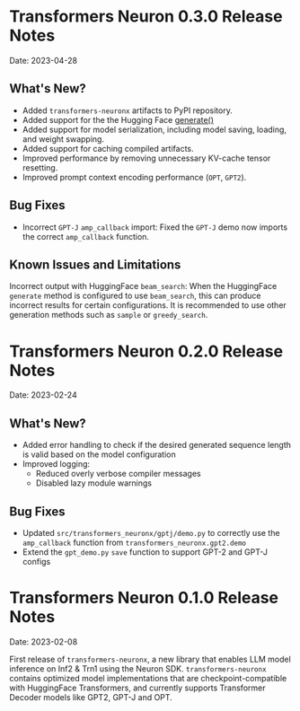 # Transformers Neuron 0.3.0 Release Notes

Date: 2023-04-28

## What's New?

- Added ``transformers-neuronx`` artifacts to PyPI repository.
- Added support for the the Hugging Face [generate()](https://huggingface.co/docs/transformers/v4.28.1/en/main_classes/text_generation#transformers.GenerationMixin.generate)
- Added support for model serialization, including model saving, loading, and
  weight swapping.
- Added support for caching compiled artifacts.
- Improved performance by removing unnecessary KV-cache tensor resetting.
- Improved prompt context encoding performance (`OPT`, `GPT2`).

## Bug Fixes

- Incorrect `GPT-J` ``amp_callback`` import: Fixed the `GPT-J` demo now imports the correct ``amp_callback`` function.

## Known Issues and Limitations

Incorrect output with HuggingFace `beam_search`: When the HuggingFace `generate` method is configured to use `beam_search`, this
can produce incorrect results for certain configurations. It is recommended to
use other generation methods such as `sample` or `greedy_search`.


# Transformers Neuron 0.2.0 Release Notes

Date: 2023-02-24

## What's New?
	 
- Added error handling to check if the desired generated sequence length is valid based on the model configuration
- Improved logging:
   - Reduced overly verbose compiler messages
   - Disabled lazy module warnings
	 
## Bug Fixes

- Updated `src/transformers_neuronx/gptj/demo.py` to correctly use the `amp_callback` function from `transformers_neuronx.gpt2.demo` 
- Extend the `gpt_demo.py` `save` function to support GPT-2 and GPT-J configs
	 
# Transformers Neuron 0.1.0 Release Notes

Date: 2023-02-08

First release of `transformers-neuronx`, a new library that enables LLM model inference on Inf2 & Trn1 using the Neuron SDK. `transformers-neuronx` contains optimized model implementations that are checkpoint-compatible with HuggingFace Transformers, and currently supports Transformer Decoder models like GPT2, GPT-J and OPT.